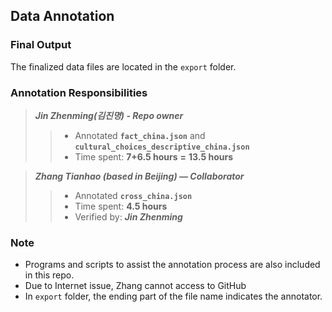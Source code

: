 ## Data Annotation

### Final Output
The finalized data files are located in the `export` folder.


### Annotation Responsibilities

> **_Jin Zhenming(김진명) - Repo owner_**  
>>  * Annotated **`fact_china.json`** and **`cultural_choices_descriptive_china.json`**
>>  * Time spent: **7+6.5 hours** **=** **13.5 hours** 

> **_Zhang Tianhao (based in Beijing) — Collaborator_**  
>>  * Annotated **`cross_china.json`**  
>>  * Time spent: **4.5 hours**
>>  * Verified by: _**Jin Zhenming**_

### Note

* Programs and scripts to assist the annotation process are also included in this repo. 
* Due to Internet issue, Zhang cannot access to GitHub
* In `export` folder, the ending part of the file name indicates the annotator. 

